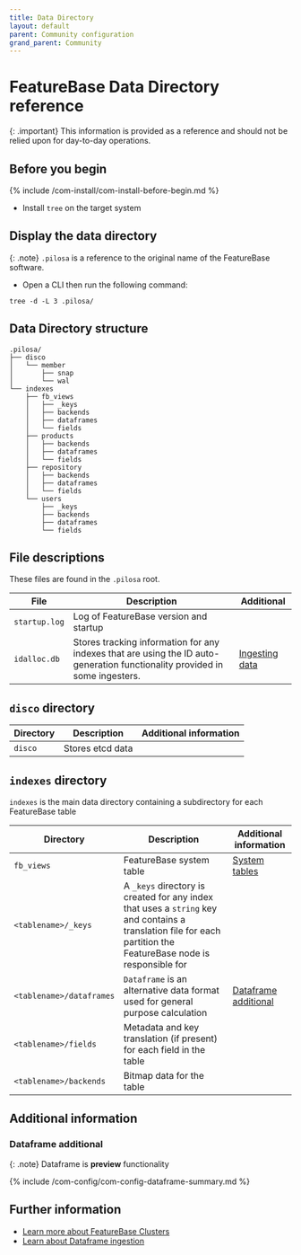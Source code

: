```yaml
---
title: Data Directory
layout: default
parent: Community configuration
grand_parent: Community
---
```


# FeatureBase Data Directory reference

{: .important}
This information is provided as a reference and should not be relied upon for day-to-day operations.

## Before you begin

{% include /com-install/com-install-before-begin.md %}
* Install `tree` on the target system

## Display the data directory

{: .note}
`.pilosa` is a reference to the original name of the FeatureBase software.

* Open a CLI then run the following command:

```
tree -d -L 3 .pilosa/
```

## Data Directory structure

```
.pilosa/
├── disco
│   └── member
│       ├── snap
│       └── wal
└── indexes
    ├── fb_views
    │   ├── _keys
    │   ├── backends
    │   ├── dataframes
    │   └── fields
    ├── products
    │   ├── backends
    │   ├── dataframes
    │   └── fields
    ├── repository
    │   ├── backends
    │   ├── dataframes
    │   └── fields
    └── users
        ├── _keys
        ├── backends
        ├── dataframes
        └── fields
```

## File descriptions

These files are found in the `.pilosa` root.

| File | Description | Additional |
|---|---|---|
| `startup.log` | Log of FeatureBase version and startup |  |
| `idalloc.db` | Stores tracking information for any indexes that are using the ID auto-generation functionality provided in some ingesters. | [Ingesting data](/docs/community/com-ingest/com-ingest-manage) |

## `disco` directory

| Directory | Description | Additional information |
|---|---|---|
| `disco` | Stores etcd data |  |

## `indexes` directory

`indexes` is the main data directory containing a subdirectory for each FeatureBase table

| Directory | Description | Additional information |
|---|---|---|
| `fb_views` | FeatureBase system table | [System tables](/docs/sql-guide/system-tables/system-tables-home) |
| `<tablename>/_keys` |  A `_keys` directory is created for any index that uses a `string` key and contains a translation file for each partition the FeatureBase node is responsible for |  |
| `<tablename>/dataframes`| `Dataframe` is an alternative data format used for general purpose calculation | [Dataframe additional](#dataframe-additional) |
| `<tablename>/fields` | Metadata and key translation (if present) for each field in the table |  |
| `<tablename>/backends` | Bitmap data for the table |  |

## Additional information

### Dataframe additional

{: .note}
Dataframe is **preview** functionality

{% include /com-config/com-config-dataframe-summary.md %}

## Further information

* [Learn more about FeatureBase Clusters](/docs/community/com-cluster/com-cluster-manage)
* [Learn about Dataframe ingestion](/docs/community/com-ingest/old-ingest-dataframe)
